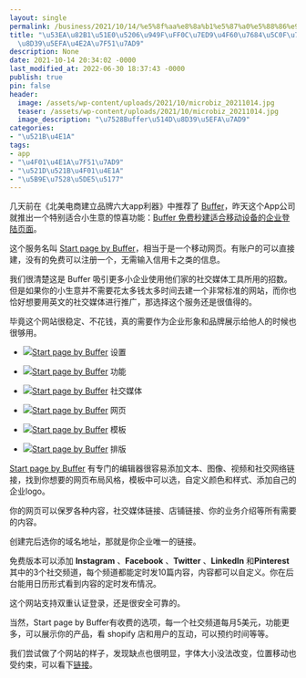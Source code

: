 ```yaml
---
layout: single
permalink: /business/2021/10/14/%e5%8f%aa%e8%8a%b1%e5%87%a0%e5%88%86%e9%92%9f%ef%bc%8c%e7%bb%99%e4%bd%a0%e7%9a%84%e5%b0%8f%e7%94%9f%e6%84%8f%e5%85%8d%e8%b4%b9%e5%bb%ba%e4%b8%aa%e7%bd%91%e7%ab%99/
title: "\u53EA\u82B1\u51E0\u5206\u949F\uFF0C\u7ED9\u4F60\u7684\u5C0F\u751F\u610F\u514D\
  \u8D39\u5EFA\u4E2A\u7F51\u7AD9"
description: None
date: 2021-10-14 20:34:02 -0000
last_modified_at: 2022-06-30 18:37:43 -0000
publish: true
pin: false
header:
  image: /assets/wp-content/uploads/2021/10/microbiz_20211014.jpg
  teaser: /assets/wp-content/uploads/2021/10/microbiz_20211014.jpg
  image_description: "\u7528Buffer\u514D\u8D39\u5EFA\u7AD9"
categories:
- "\u521B\u4E1A"
tags:
- app
- "\u4F01\u4E1A\u7F51\u7AD9"
- "\u521D\u521B\u4F01\u4E1A"
- "\u5B9E\u7528\u5DE5\u5177"
---
```

几天前在《北美电商建立品牌六大app利器》中推荐了 [Buffer](https://buffer.com)，昨天这个App公司就推出一个特别适合小生意的惊喜功能：[Buffer 免费秒建适合移动设备的企业登陆页面](https://buffer.com/start-page)。

这个服务名叫 [Start page by Buffer](https://buffer.com/start-page)，相当于是一个移动网页。有账户的可以直接建，没有的免费可以注册一个，无需输入信用卡之类的信息。

我们很清楚这是 Buffer 吸引更多小企业使用他们家的社交媒体工具所用的招数。但是如果你的小生意并不需要花太多钱太多时间去建一个非常标准的网站，而你也恰好想要用英文的社交媒体进行推广，那选择这个服务还是很值得的。

毕竟这个网站很稳定、不花钱，真的需要作为企业形象和品牌展示给他人的时候也很够用。

* ![](/assets/wp-content/uploads/2021/10/20211014-6-784x1024.jpg)[Start page by Buffer](https://buffer.com/start-page) 设置
* ![](/assets/wp-content/uploads/2021/10/20211014-5-753x1024.jpg)[Start page by Buffer](https://buffer.com/start-page) 功能  

* ![](/assets/wp-content/uploads/2021/10/20211014-4-795x1024.jpg)[Start page by Buffer](https://buffer.com/start-page) 社交媒体
* ![](/assets/wp-content/uploads/2021/10/20211014-3-768x1024.jpg)[Start page by Buffer](https://buffer.com/start-page) 网页
* ![](/assets/wp-content/uploads/2021/10/20211014-2-768x1024.jpg)[Start page by Buffer](https://buffer.com/start-page) 模板
* ![](/assets/wp-content/uploads/2021/10/20211014-7-768x1024.jpg)[Start page by Buffer](https://buffer.com/start-page) 排版

[Start page by Buffer](https://buffer.com/start-page) 有专门的编辑器很容易添加文本、图像、视频和社交网络链接，找到你想要的网页布局风格，模板中可以选，自定义颜色和样式、添加自己的企业logo。

你的网页可以保罗各种内容，社交媒体链接、店铺链接、你的业务介绍等所有需要的内容。

创建完后选你的域名地址，那就是你企业唯一的链接。

免费版本可以添加 **Instagram** 、**Facebook** 、**Twitter** 、**LinkedIn** 和**Pinterest** 其中的3个社交频道，每个频道都能定时发10篇内容，内容都可以自定义。你在后台能用日历形式看到内容的定时发布情况。

这个网站支持双重认证登录，还是很安全可靠的。

当然，Start page by Buffer有收费的选项，每一个社交频道每月5美元，功能更多，可以展示你的产品，看 shopify 店和用户的互动，可以预约时间等等。

我们尝试做了个网站的样子，发现缺点也很明显，字体大小没法改变，位置移动也受约束，可以看下[链接](https://aswebuild.start.page)。
